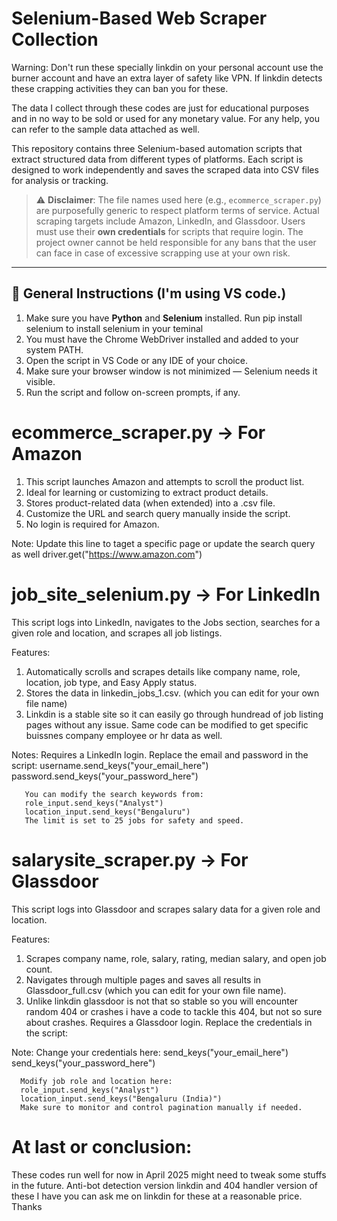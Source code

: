 # Selenium-Based Web Scraper Collection

Warning: Don't run these specially linkdin on your personal account use the burner account and have an extra layer of safety like VPN. If linkdin detects these crapping 
         activities they can ban you for these.   

The data I collect through these codes are just for educational purposes and in no way to be sold or used for any monetary value. For any help, you can refer to the sample data attached as well.

This repository contains three Selenium-based automation scripts that extract structured data from different types of platforms. Each script is designed to work independently and saves the scraped data into CSV files for analysis or tracking.

> ⚠️ **Disclaimer**: The file names used here (e.g., `ecommerce_scraper.py`) are purposefully generic to respect platform terms of service. Actual scraping targets include Amazon, LinkedIn, and Glassdoor. Users must use their **own credentials** for scripts that require login. The project owner cannot be held responsible for any bans that the user can face in case of excessive scrapping use at your own risk. 

---

## 🔧 General Instructions (I'm using VS code.)

1. Make sure you have **Python** and **Selenium** installed. Run pip install selenium to install selenium in your teminal 
2. You must have the Chrome WebDriver installed and added to your system PATH.
3. Open the script in VS Code or any IDE of your choice.
4. Make sure your browser window is not minimized — Selenium needs it visible.
5. Run the script and follow on-screen prompts, if any. 


# ecommerce_scraper.py → For Amazon
1. This script launches Amazon and attempts to scroll the product list.
2. Ideal for learning or customizing to extract product details.
3. Stores product-related data (when extended) into a .csv file.
4. Customize the URL and search query manually inside the script.
5. No login is required for Amazon.

Note: Update this line to taget a specific page or update the search query as well 
      driver.get("https://www.amazon.com")


# job_site_selenium.py → For LinkedIn
This script logs into LinkedIn, navigates to the Jobs section, searches for a given role and location, and scrapes all job listings.

Features: 
1. Automatically scrolls and scrapes details like company name, role, location, job type, and Easy Apply status.
2. Stores the data in linkedin_jobs_1.csv. (which you can edit for your own file name)
3. Linkdin is a stable site so it can easily go through hundread of job listing pages without any issue. Same code can be modified to get specific buissnes company employee or 
   hr data as well. 

Notes: Requires a LinkedIn login. Replace the email and password in the script:
       username.send_keys("your_email_here")
       password.send_keys("your_password_here")
      
       You can modify the search keywords from:
       role_input.send_keys("Analyst")
       location_input.send_keys("Bengaluru")
       The limit is set to 25 jobs for safety and speed.


# salarysite_scraper.py → For Glassdoor
This script logs into Glassdoor and scrapes salary data for a given role and location.

Features:
1. Scrapes company name, role, salary, rating, median salary, and open job count.
2. Navigates through multiple pages and saves all results in Glassdoor_full.csv (which you can edit for your own file name).
3. Unlike linkdin glassdoor is not that so stable so you will encounter random 404 or crashes i have a code to tackle this 404, but not so sure about crashes. 
   Requires a Glassdoor login. Replace the credentials in the script:

Note: Change your credentials here:
      send_keys("your_email_here")
      send_keys("your_password_here")
      
      Modify job role and location here:
      role_input.send_keys("Analyst")
      location_input.send_keys("Bengaluru (India)")
      Make sure to monitor and control pagination manually if needed.



# At last or conclusion:
These codes run well for now in April 2025 might need to tweak some stuffs in the future. Anti-bot detection version linkdin and 404 handler version of these I have you can ask me on linkdin for these at a reasonable price. 
Thanks

